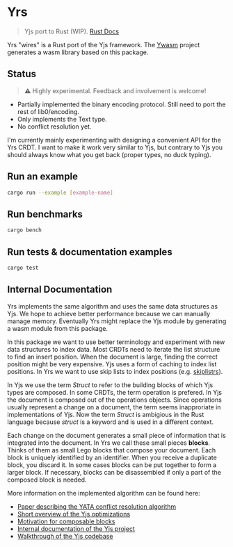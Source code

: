 # Yrs

> Yjs port to Rust (WIP). [Rust Docs](https://docs.rs/yrs/)

Yrs "wires" is a Rust port of the Yjs framework. The [Ywasm](https://github.com/yjs/Ywasm) project generates a wasm library based on this package.

## Status

> :warning: Highly experimental. Feedback and involvement is welcome!

* Partially implemented the binary encoding protocol. Still need to port the rest of lib0/encoding.
* Only implements the Text type.
* No conflict resolution yet.

I'm currently mainly experimenting with designing a convenient API for the Yrs CRDT. I want to make it work very similar to Yjs, but contrary to Yjs you should always know what you get back (proper types, no duck typing).

## Run an example

```sh
cargo run --example [example-name]
```

## Run benchmarks

```sh
cargo bench
```

## Run tests & documentation examples

```sh
cargo test
```

## Internal Documentation

Yrs implements the same algorithm and uses the same data structures as Yjs. We
hope to achieve better performance because we can manually manage memory.
Eventually Yrs might replace the Yjs module by generating a wasm module from
this package.

In this package we want to use better terminology and experiment with new data
structures to index data. Most CRDTs need to iterate the list structure to find
an insert position. When the document is large, finding the correct position
might be very expensive. Yjs uses a form of caching to index list positions. In
Yrs we want to use skip lists to index positions (e.g.
[skiplistrs](https://github.com/josephg/skiplistrs)).

In Yjs we use the term *Struct* to refer to the building blocks of which Yjs
types are composed. In some CRDTs, the term operation is prefered. In Yjs the
document is composed out of the operations objects. Since operations usually
represent a change on a document, the term seems inapproriate in implementations
of Yjs. Now the term *Struct* is ambigious in the Rust language because 
*struct* is a keyword and is used in a different context.

Each change on the document generates a small piece of information that is
integrated into the document. In Yrs we call these small pieces **blocks**.
Thinks of them as small Lego blocks that compose your document. Each block is
uniquely identified by an identifier. When you receive a duplicate block, you
discard it. In some cases blocks can be put together to form a larger block. If
necessary, blocks can be disassembled if only a part of the composed block is needed.

More information on the implemented algorithm can be found here:

* [Paper describing the YATA conflict resolution algorithm](https://www.researchgate.net/publication/310212186_Near_Real-Time_Peer-to-Peer_Shared_Editing_on_Extensible_Data_Types)
* [Short overview of the Yjs optimizations](https://github.com/yjs/yjs/blob/main/README.md#yjs-crdt-algorithm)
* [Motivation for composable blocks](https://blog.kevinjahns.de/are-crdts-suitable-for-shared-editing/)
* [Internal documentation of the Yjs project](https://github.com/yjs/yjs/blob/main/INTERNALS.md)
* [Walkthrough of the Yjs codebase](https://youtu.be/0l5XgnQ6rB4)
